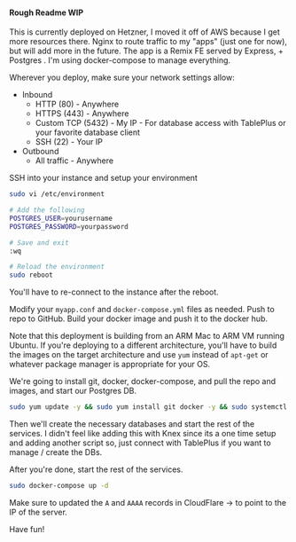 #### Rough Readme WIP

This is currently deployed on Hetzner, I moved it off of AWS because I get more resources there. Nginx to route traffic to my "apps" (just one for now), but will add more in the future. The app is a Remix FE served by Express, + Postgres . I'm using docker-compose to manage everything.

Wherever you deploy, make sure your network settings allow:

- Inbound
  - HTTP (80) - Anywhere
  - HTTPS (443) - Anywhere
  - Custom TCP (5432) - My IP - For database access with TablePlus or your favorite database client
  - SSH (22) - Your IP
- Outbound
  - All traffic - Anywhere

SSH into your instance and setup your environment

```bash
sudo vi /etc/environment

# Add the following
POSTGRES_USER=yourusername
POSTGRES_PASSWORD=yourpassword

# Save and exit
:wq

# Reload the environment
sudo reboot
```

You'll have to re-connect to the instance after the reboot.

Modify your `myapp.conf` and `docker-compose.yml` files as needed. Push to repo to GitHub. Build your docker image and push it to the docker hub.

Note that this deployment is building from an ARM Mac to ARM VM running Ubuntu. If you're deploying to a different architecture, you'll have to build the images on the target architecture and use `yum` instead of `apt-get` or whatever package manager is appropriate for your OS.

We're going to install git, docker, docker-compose, and pull the repo and images, and start our Postgres DB.

```bash
sudo yum update -y && sudo yum install git docker -y && sudo systemctl start docker && sudo systemctl enable docker && sudo curl -L "https://github.com/docker/compose/releases/latest/download/docker-compose-$(uname -s)-$(uname -m)" -o /usr/local/bin/docker-compose && sudo chmod +x /usr/local/bin/docker-compose && git clone https://github.com/joswayski/josevalerio.com.git && cd josevalerio.com && sudo docker-compose pull && sudo docker-compose up -d postgres
```

Then we'll create the necessary databases and start the rest of the services. I didn't feel like adding this with Knex since its a one time setup and adding another script so, just connect with TablePlus if you want to manage / create the DBs.

After you're done, start the rest of the services.

```bash
sudo docker-compose up -d
```

Make sure to updated the `A` and `AAAA` records in CloudFlare -> to point to the IP of the server.

Have fun!

